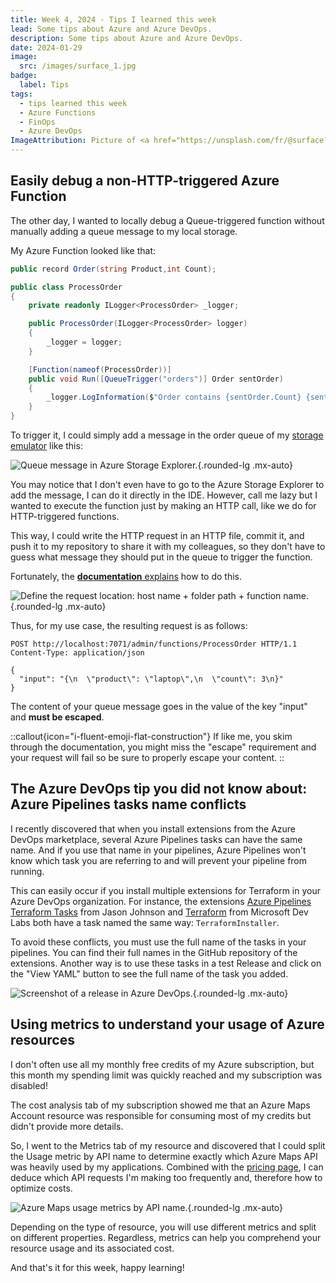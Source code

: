 ```yaml
---
title: Week 4, 2024 - Tips I learned this week
lead: Some tips about Azure and Azure DevOps.
description: Some tips about Azure and Azure DevOps.
date: 2024-01-29
image:
  src: /images/surface_1.jpg
badge:
  label: Tips
tags:
  - tips learned this week
  - Azure Functions
  - FinOps
  - Azure DevOps
ImageAttribution: Picture of <a href="https://unsplash.com/fr/@surface?utm_content=creditCopyText&utm_medium=referral&utm_source=unsplash">Surface</a> on <a href="https://unsplash.com/fr/photos/appareil-surface-sur-la-table-taHYzvApW1o?utm_content=creditCopyText&utm_medium=referral&utm_source=unsplash">Unsplash</a>
---
```


## Easily debug a non-HTTP-triggered Azure Function

The other day, I wanted to locally debug a Queue-triggered function without manually adding a queue message to my local storage.

My Azure Function looked like that:

```csharp
public record Order(string Product,int Count);

public class ProcessOrder
{
    private readonly ILogger<ProcessOrder> _logger;

    public ProcessOrder(ILogger<ProcessOrder> logger)
    {
        _logger = logger;
    }

    [Function(nameof(ProcessOrder))]
    public void Run([QueueTrigger("orders")] Order sentOrder)
    {
        _logger.LogInformation($"Order contains {sentOrder.Count} {sentOrder.Product}");
    }
}
```

To trigger it, I could simply add a message in the order queue of my [storage emulator](https://github.com/Azure/Azurite) like this:

![Queue message in Azure Storage Explorer.](/posts/images/w042024tips_storage.webp){.rounded-lg .mx-auto}

You may notice that I don't even have to go to the Azure Storage Explorer to add the message, I can do it directly in the IDE. However, call me lazy but I wanted to execute the function just by making an HTTP call, like we do for HTTP-triggered functions.

This way, I could write the HTTP request in an HTTP file, commit it, and push it to my repository to share it with my colleagues, so they don't have to guess what message they should put in the queue to trigger the function.

Fortunately, the [**documentation** explains](https://learn.microsoft.com/en-us/azure/azure-functions/functions-manually-run-non-http?tabs=azure-portal#define-the-request-location) how to do this.

![Define the request location: host name + folder path + function name.](/posts/images/w042024tips_function.webp){.rounded-lg .mx-auto}

Thus, for my use case, the resulting request is as follows:

```http
POST http://localhost:7071/admin/functions/ProcessOrder HTTP/1.1
Content-Type: application/json

{
  "input": "{\n  \"product\": \"laptop\",\n  \"count\": 3\n}"
}
```

The content of your queue message goes in the value of the key "input" and **must be escaped**.

::callout{icon="i-fluent-emoji-flat-construction"}
If like me, you skim through the documentation, you might miss the "escape" requirement and your request will fail so be sure to properly escape your content.
::

## The Azure DevOps tip you did not know about: Azure Pipelines tasks name conflicts

I recently discovered that when you install extensions from the Azure DevOps marketplace, several Azure Pipelines tasks can have the same name. And if you use that name in your pipelines, Azure Pipelines won't know which task you are referring to and will prevent your pipeline from running.

This can easily occur if you install multiple extensions for Terraform in your Azure DevOps organization. For instance, the extensions [Azure Pipelines Terraform Tasks](https://marketplace.visualstudio.com/items?itemName=JasonBJohnson.azure-pipelines-tasks-terraform) from Jason Johnson and [Terraform](https://marketplace.visualstudio.com/items?itemName=ms-devlabs.custom-terraform-tasks) from Microsoft Dev Labs both have a task named the same way: `TerraformInstaller`.

To avoid these conflicts, you must use the full name of the tasks in your pipelines. You can find their full names in the GitHub repository of the extensions. Another way is to use these tasks in a test Release and click on the "View YAML" button to see the full name of the task you added.

![Screenshot of a release in Azure DevOps.](/posts/images/w042024tips_ado_release.webp){.rounded-lg .mx-auto}

## Using metrics to understand your usage of Azure resources

I don't often use all my monthly free credits of my Azure subscription, but this month my spending limit was quickly reached and my subscription was disabled!

The cost analysis tab of my subscription showed me that an Azure Maps Account resource was responsible for consuming most of my credits but didn't provide more details.

So, I went to the Metrics tab of my resource and discovered that I could split the Usage metric by API name to determine exactly which Azure Maps API was heavily used by my applications. Combined with the [pricing page](https://azure.microsoft.com/en-us/pricing/details/azure-maps/), I can deduce which API requests I'm making too frequently and, therefore how to optimize costs.

![Azure Maps usage metrics by API name.](/posts/images/w042024tips_azuremaps_metrics.webp){.rounded-lg .mx-auto}

Depending on the type of resource, you will use different metrics and split on different properties. Regardless, metrics can help you comprehend your resource usage and its associated cost.
  
And that's it for this week, happy learning!
